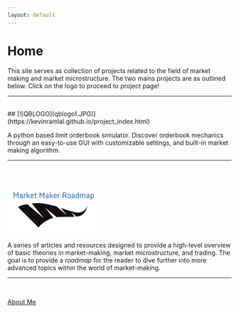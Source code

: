 ```yaml
---
layout: default
---
```


# Home
This site serves as collection of projects related to the field of market making and market microstructure. The two mains projects are as outlined below. Click on the logo to proceed to project page! 
<hr>
<br/>
## [![QBLOGO](qblogo1.JPG)](https://kevinramlal.github.io/project_index.html)

A python based limit orderbook simulator. Discover orderbook mechanics through an easy-to-use GUI with customizable settings, and built-in market making algorithm. 

<hr>
<br/>


## [![MMRPLOGO](mmrm.PNG)](https://kevinramlal.github.io/articles_index.html)

A series of articles and resources designed to provide a high-level overview of basic theories in market-making, market microstructure, and trading. The goal is to provide a *roadmap* for the reader to dive further into more advanced topics within the world of market-making. 

<hr>
<br/>

[About Me](aboutme.md)
